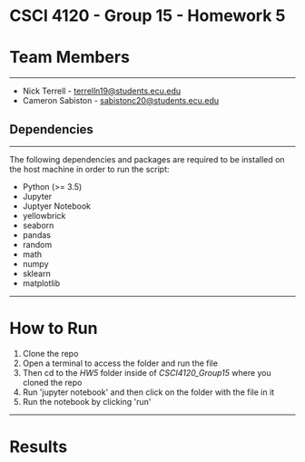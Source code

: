 # CSCI 4120 - Group 15 - Homework 5

# Team Members
___
- Nick Terrell - terrelln19@students.ecu.edu
- Cameron Sabiston - sabistonc20@students.ecu.edu
## Dependencies
---
The following dependencies and packages are required to be installed on the host machine in order to run the script:
 - Python (>= 3.5)
 - Jupyter
 - Juptyer Notebook
 - yellowbrick
 - seaborn
 - pandas
 - random
 - math
 - numpy
 - sklearn
 - matplotlib
___
# How to Run
1. Clone the repo
2. Open a terminal to access the folder and run the file
3. Then cd to the *HW5* folder inside of *CSCI4120_Group15* where you cloned the repo
4. Run 'jupyter notebook' and then click on the folder with the file in it
5. Run the notebook by clicking 'run'
---
# Results
